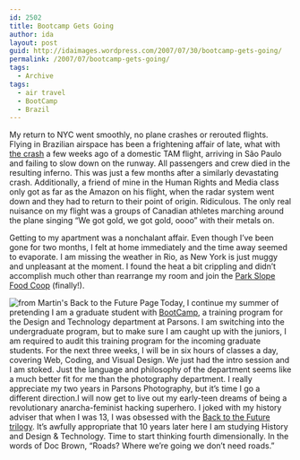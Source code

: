 ```yaml
---
id: 2502
title: Bootcamp Gets Going
author: ida
layout: post
guid: http://idaimages.wordpress.com/2007/07/30/bootcamp-gets-going/
permalink: /2007/07/bootcamp-gets-going/
tags:
  - Archive
tags:
  - air travel
  - BootCamp
  - Brazil
---
```

My return to NYC went smoothly, no plane crashes or rerouted flights. Flying in Brazilian airspace has been a frightening affair of late, what with <a href="http://www.reuters.com/article/topNews/idUSN1726359820070718" target="_blank">the crash</a> a few weeks ago of a domestic TAM flight, arriving in São Paulo and failing to slow down on the runway. All passengers and crew died in the resulting inferno. This was just a few months after a similarly devastating crash. Additionally, a friend of mine in the Human Rights and Media class only got as far as the Amazon on his flight, when the radar system went down and they had to return to their point of origin. Ridiculous. The only real nuisance on my flight was a groups of Canadian athletes marching around the plane singing &#8220;We got gold, we got gold, oooo&#8221; with their metals on.

Getting to my apartment was a nonchalant affair. Even though I&#8217;ve been gone for two months, I felt at home immediately and the time away seemed to evaporate. I am missing the weather in Rio, as New York is just muggy and unpleasant at the moment. I found the heat a bit crippling and didn&#8217;t accomplish much other than rearrange my room and join the <a href="http://foodcoop.com/" target="_blank">Park Slope Food Coop</a> (finally!).

<img src="http://www.martinwildig.com/pictures/emmettbrown_1.jpg" alt="from Martin's Back to the Future Page" align="left" />Today, I continue my summer of pretending I am a graduate student with <a href="http://bootcamp.parsons.edu/2007/" target="_blank">BootCamp</a>, a training program for the Design and Technology department at Parsons. I am switching into the undergraduate program, but to make sure I am caught up with the juniors, I am required to audit this training program for the incoming graduate students. For the next three weeks, I will be in six hours of classes a day, covering Web, Coding, and Visual Design. We just had the intro session and I am stoked. Just the language and philosophy of the department seems like a much better fit for me than the photography department. I really appreciate my two years in Parsons Photography, but it&#8217;s time I go a different direction.I will now get to live out my early-teen dreams of being a revolutionary anarcha-feminist hacking superhero. I joked with my history adviser that when I was 13, I was obsessed with the <a href="http://en.wikipedia.org/wiki/Back_to_the_Future_trilogy" target="_blank">Back to the Future trilogy</a>. It&#8217;s awfully appropriate that 10 years later here I am studying History and Design & Technology. Time to start thinking fourth dimensionally. In the words of Doc Brown, &#8220;Roads? Where we&#8217;re going we don&#8217;t need roads.&#8221;